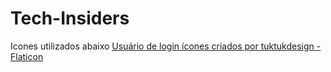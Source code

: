 # Tech-Insiders
Icones utilizados abaixo
<a href="https://www.flaticon.com/br/icones-gratis/usuario-de-login" title="usuário de login ícones">Usuário de login ícones criados por tuktukdesign - Flaticon</a>

